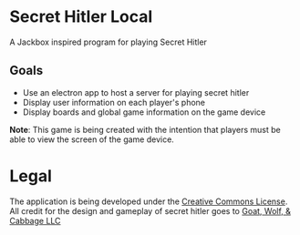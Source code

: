 # Secret Hitler Local

A Jackbox inspired program for playing Secret Hitler

## Goals
* Use an electron app to host a server for playing secret hitler
* Display user information on each player's phone
* Display boards and global game information on the game device

**Note**: This game is being created with the intention that players must be able to view the screen of the game device.

# Legal
The application is being developed under the [Creative Commons License](https://creativecommons.org/licenses/by-nc-sa/4.0/).
All credit for the design and gameplay of secret hitler goes to [Goat, Wolf, & Cabbage LLC](https://www.secrethitler.com/)

